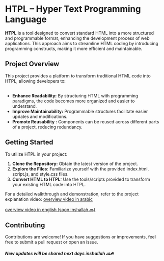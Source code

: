 # HTPL – Hyper Text Programming Language

<b>HTPL</b> is a tool designed to convert standard HTML into a more structured and programmable format, enhancing the development process of web applications. This approach aims to streamline HTML coding by introducing programming constructs, making it more efficient and maintainable.

<h2>Project Overview</h2>
This project provides a platform to transform traditional HTML code into HTPL, allowing developers to:
<br><br>
<ul>
  <li>
    <b>Enhance Readability:</b>
    By structuring HTML with programming paradigms, the code becomes more organized and easier to understand.
  </li>
  <li>
    <b>Improve Maintainability:</b>
   Programmable structures facilitate easier updates and modifications.
  </li>
  <li>
    <b>Promote Reusability :</b>
    Components can be reused across different parts of a project, reducing redundancy.
  </li>
</ul>

<h2>Getting Started</h2>

To utilize HTPL in your project:

<ol type='1'>
 <li>
   <b>Clone the Repository:</b>
   Obtain the latest version of the project.
 </li>
 <li>
   <b>Explore the Files:</b>
   Familiarize yourself with the provided index.html, script.js, and style.css files.
 </li>
 <li>
   <b>Convert HTML to HTPL:</b>
  Use the tools/scripts provided to transform your existing HTML code into HTPL.
 </li>
</ol>

 
For a detailed walkthrough and demonstration, refer to the project explanation video: 
<a href="https://www.youtube.com/watch?v=S_e1DulC72w&ab_channel=%D8%A7%D9%84%D9%85%D8%A8%D8%B1%D9%85%D8%AC%D8%B9%D8%A8%D8%AF%D8%A7%D9%84%D8%B1%D8%AD%D9%8A%D9%85">overview video in arabic</a> <br><br>
<a href="#">overview video in english (soon inshallah 🔜)</a>

<h2>Contributing</h2>
Contributions are welcome! If you have suggestions or improvements, feel free to submit a pull request or open an issue.

<h5>New updates will be shared next days inshallah 🔜🔥</h5>